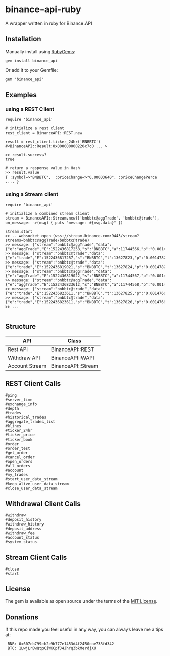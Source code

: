 # binance-api-ruby

A wrapper written in ruby for Binance API

## Installation

Manually install using [RubyGems](http://rubygems.org/):

```
gem install binance_api
```

Or add it to your Gemfile:

```
gem 'binance_api'
```

## Examples
  
### using a REST Client
```
require 'binance_api'

# initialize a rest client
rest_client = BinanceAPI::REST.new

result = rest_client.ticker_24hr('BNBBTC')
#<BinanceAPI::Result:0x000000000220c7c0 ... >

>> result.success?
true

# return a response value in Hash
>> result.value
{ :symbol=>"BNBBTC",  :priceChange=>"0.00003640", :priceChangePerce .... }

```

### using a Stream client

```
require 'binance_api'

# initialize a combined stream client
stream = BinanceAPI::Stream.new(['bnbbtc@aggTrade', 'bnbbtc@trade'], on_message: ->(msg) { puts "message: #{msg.data}" })

stream.start
>> -- websocket open (wss://stream.binance.com:9443/stream?streams=bnbbtc@aggTrade/bnbbtc@trade)
>> message: {"stream":"bnbbtc@aggTrade","data":{"e":"aggTrade","E":1522436817258,"s":"BNBBTC","a":11744566,"p":"0.00147820","q":"0.15000000","f":13627823,"l":13627823,"T":1522436817255,"m":false,"M":true}}
>> message: {"stream":"bnbbtc@trade","data":{"e":"trade","E":1522436817257,"s":"BNBBTC","t":13627823,"p":"0.00147820","q":"0.15000000","b":35456123,"a":35456121,"T":1522436817255,"m":false,"M":true}}
>> message: {"stream":"bnbbtc@trade","data":{"e":"trade","E":1522436819021,"s":"BNBBTC","t":13627824,"p":"0.00147820","q":"2.63000000","b":35456125,"a":35456121,"T":1522436819021,"m":false,"M":true}}
>> message: {"stream":"bnbbtc@aggTrade","data":{"e":"aggTrade","E":1522436819022,"s":"BNBBTC","a":11744567,"p":"0.00147820","q":"2.63000000","f":13627824,"l":13627824,"T":1522436819021,"m":false,"M":true}}
>> message: {"stream":"bnbbtc@aggTrade","data":{"e":"aggTrade","E":1522436823612,"s":"BNBBTC","a":11744568,"p":"0.00147660","q":"24.88000000","f":13627825,"l":13627826,"T":1522436823609,"m":true,"M":true}}
>> message: {"stream":"bnbbtc@trade","data":{"e":"trade","E":1522436823611,"s":"BNBBTC","t":13627825,"p":"0.00147660","q":"0.01000000","b":35456076,"a":35456136,"T":1522436823609,"m":true,"M":true}}
>> message: {"stream":"bnbbtc@trade","data":{"e":"trade","E":1522436823611,"s":"BNBBTC","t":13627826,"p":"0.00147660","q":"24.87000000","b":35456127,"a":35456136,"T":1522436823609,"m":true,"M":true}}
>> ...


```

## Structure

API | Class
------ | --------
Rest API | BinanceAPI::REST 
Withdraw API | BinanceAPI::WAPI
Account Stream | BinanceAPI::Stream 

## REST Client Calls

    #ping
    #server_time
    #exchange_info
    #depth
    #trades
    #historical_trades
    #aggregate_trades_list
    #klines
    #ticker_24hr
    #ticker_price
    #ticker_book
    #order
    #order_test
    #get_order
    #cancel_order
    #open_orders
    #all_orders
    #account
    #my_trades
    #start_user_data_stream
    #keep_alive_user_data_stream
    #close_user_data_stream
    
## Withdrawal Client Calls
    #withdraw
    #deposit_history
    #withdraw_history
    #deposit_address
    #withdraw_fee
    #account_status
    #system_status

## Stream Client Calls

    #close
    #start

## License

The gem is available as open source under the terms of the [MIT License](https://opensource.org/licenses/MIT).

## Donations

If this repo made you feel useful in any way, you can always leave me a tips at:
```
 BNB: 0x607cb799cb2e9b777e1453d4f2450eae738fd342
 BTC: 1LwjLrBwQtpCiWKCpfJ4JhYq3bkMerdjXU
```